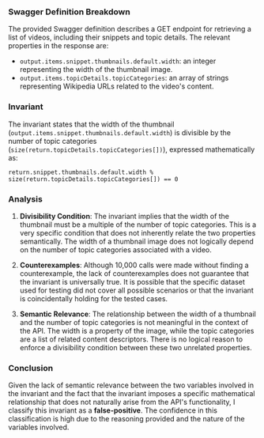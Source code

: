 ### Swagger Definition Breakdown
The provided Swagger definition describes a GET endpoint for retrieving a list of videos, including their snippets and topic details. The relevant properties in the response are:
- `output.items.snippet.thumbnails.default.width`: an integer representing the width of the thumbnail image.
- `output.items.topicDetails.topicCategories`: an array of strings representing Wikipedia URLs related to the video's content.

### Invariant
The invariant states that the width of the thumbnail (`output.items.snippet.thumbnails.default.width`) is divisible by the number of topic categories (`size(return.topicDetails.topicCategories[])`), expressed mathematically as:

`return.snippet.thumbnails.default.width % size(return.topicDetails.topicCategories[]) == 0`

### Analysis
1. **Divisibility Condition**: The invariant implies that the width of the thumbnail must be a multiple of the number of topic categories. This is a very specific condition that does not inherently relate the two properties semantically. The width of a thumbnail image does not logically depend on the number of topic categories associated with a video.

2. **Counterexamples**: Although 10,000 calls were made without finding a counterexample, the lack of counterexamples does not guarantee that the invariant is universally true. It is possible that the specific dataset used for testing did not cover all possible scenarios or that the invariant is coincidentally holding for the tested cases.

3. **Semantic Relevance**: The relationship between the width of a thumbnail and the number of topic categories is not meaningful in the context of the API. The width is a property of the image, while the topic categories are a list of related content descriptors. There is no logical reason to enforce a divisibility condition between these two unrelated properties.

### Conclusion
Given the lack of semantic relevance between the two variables involved in the invariant and the fact that the invariant imposes a specific mathematical relationship that does not naturally arise from the API's functionality, I classify this invariant as a **false-positive**. The confidence in this classification is high due to the reasoning provided and the nature of the variables involved.

